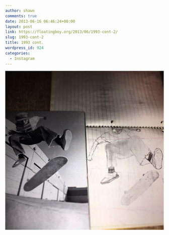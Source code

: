 ```yaml
---
author: shawn
comments: true
date: 2013-06-16 06:46:24+00:00
layout: post
link: https://floatingboy.org/2013/06/1993-cont-2/
slug: 1993-cont-2
title: 1993 cont.
wordpress_id: 924
categories:
  - Instagram
---
```


[![1993 cont.](/assets/media/2013/06/9af14776d64611e29de022000a1f8db1_7.jpg)](/assets/media/2013/06/9af14776d64611e29de022000a1f8db1_7.jpg)
